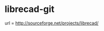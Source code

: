 librecad-git
========================================

url = http://sourceforge.net/projects/librecad/
